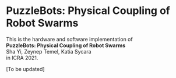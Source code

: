 # PuzzleBots: Physical Coupling of Robot Swarms
This is the hardware and software implementation of  
__PuzzleBots: Physical Coupling of Robot Swarms__  
Sha Yi, Zeynep Temel, Katia Sycara  
in ICRA 2021.  

[To be updated]

